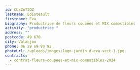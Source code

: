 ```yaml
---
id: CUxZnT2OZ
lastname: Boisteault
firstname: Eva
biography: Productrice de fleurs coupées et MIX comestibles
activity: "productrice "
address: ""
postcode: 49 670
city: Valanjou
phone: 06 29 69 90 92
photoUrl: /uploads/images/logo-jardin-d-eva-vect-1.jpg
contracts:
  - contrat-fleurs-coupees-et-mix-comestibles-2024
---
```

